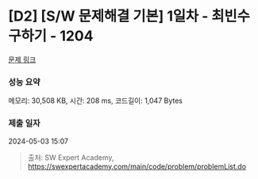 # [D2] [S/W 문제해결 기본] 1일차 - 최빈수 구하기 - 1204 

[문제 링크](https://swexpertacademy.com/main/code/problem/problemDetail.do?contestProbId=AV13zo1KAAACFAYh) 

### 성능 요약

메모리: 30,508 KB, 시간: 208 ms, 코드길이: 1,047 Bytes

### 제출 일자

2024-05-03 15:07



> 출처: SW Expert Academy, https://swexpertacademy.com/main/code/problem/problemList.do